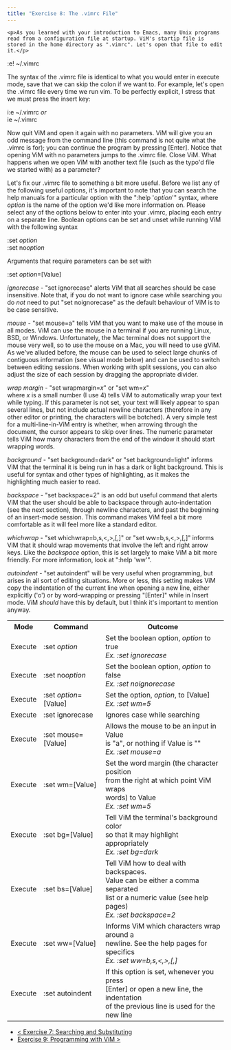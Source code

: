 ```yaml
---
title: "Exercise 8: The .vimrc File"
---
```

    <p>As you learned with your introduction to Emacs, many Unix programs read from a configuration file at startup. ViM's startip file is stored in the home directory as ".vimrc". Let's open that file to edit it.</p>
<div class="code">:e! ~/.vimrc</div>
<p>The syntax of the .vimrc file is identical to what you would enter in execute mode, save that we can skip the colon if we want to. For example, let's open the .vimrc file every time we run vim. To be perfectly explicit, I stress that we must press the insert key:</p>
<div class="code">i:e ~/.vimrc <em>or</em><br />
    ie ~/.vimrc</div>
<p>Now quit ViM and open it again with no parameters. ViM will give you an odd message from the command line (this command is not quite what the .vimrc is for); you can continue the program by pressing [Enter]. Notice that opening ViM with no parameters jumps to the .vimrc file. Close ViM. What happens when we open ViM with another text file (such as the typo'd file we started with) as a parameter?</p>
<p>Let's fix our .vimrc file to something a bit more useful. Before we list any of the following useful options, it's important to note that you can search the help manuals for a particular option with the ":help '<em>option</em>'" syntax, where <em>option</em> is the name of the option we'd like more information on. Please select any of the options below to enter into your .vimrc, placing each entry on a separate line. Boolean options can be set and unset while running ViM with the following syntax</p>
<div class="code">:set <em>option</em><br />
    :set no<em>option</em></div>
<p>Arguments that require parameters can be set with</p>
<div class="code">:set <em>option</em>=[Value]</div>
<p><em>ignorecase</em> - "set ignorecase" alerts ViM that all searches should be case insensitive. Note that, if you do not want to ignore case while searching you do <em>not</em> need to put "set noignorecase" as the default behaviour of ViM is to be case sensitive.</p>
<p><em>mouse</em> - "set mouse=a" tells ViM that you want to make use of the mouse in all modes. ViM can use the mouse in a terminal if you are running Linux, BSD, or Windows. Unfortunately, the Mac terminal does not support the mouse very well, so to use the mouse on a Mac, you will need to use gViM. As we've alluded before, the mouse can be used to select large chunks of contiguous information (see visual mode below) and can be used to switch between editing sessions. When working with split sessions, you can also adjust the size of each session by dragging the appropriate divider.</p>
<p><em>wrap margin</em> - "set wrapmargin=<em>x</em>" or "set wm=<em>x</em>"<br />
where <em>x</em> is a small number (I use 4) tells ViM to automatically wrap your text while typing. If this parameter is not set, your text will likely appear to span several lines, but not include actual newline characters (therefore in any other editor or printing, the characters will be botched). A very simple test for a multi-line-in-ViM entry is whether, when arrowing through the document, the cursor appears to skip over lines. The numeric parameter tells ViM how many characters from the end of the window it should start wrapping words.</p>
<p><em>background</em> - "set background=dark" or "set background=light" informs ViM that the terminal it is being run in has a dark or light background. This is useful for syntax and other types of highlighting, as it makes the highlighting much easier to read.</p>
<p><em>backspace</em> - "set backspace=2" is an odd but useful command that alerts ViM that the user should be able to backspace through auto-indentation (see the next section), through newline characters, and past the beginning of an insert-mode session. This command makes ViM feel a bit more comfortable as it will feel more like a standard editor.</p>
<p><em>whichwrap</em> - "set whichwrap=b,s,&lt;,&gt;,[,]" or "set ww=b,s,&lt;,&gt;,[,]" informs ViM that it should wrap movements that involve the left and right arrow keys. Like the <em>backspace</em> option, this is set largely to make ViM a bit more friendly. For more information, look at ":help 'ww'".</p>
<p><em>autoindent</em> - "set autoindent" will be very useful when programming, but arises in all sort of editing situations. More or less, this setting makes ViM copy the indentation of the current line when opening a new line, either explicitly ('o') or by word-wrapping or pressing "[Enter]" while in Insert mode. ViM <em>should</em> have this by default, but I think it's important to mention anyway.</p>
<table class='summary'>
<tr>
<th>Mode</th>
<th>Command</th>
<th>Outcome</th>
</tr>
<tr>
<td>Execute</td>
<td>:set <em>option</em></td>
<td>Set the boolean option, <em>option</em> to true<br />
            <em>Ex. :set ignorecase</em></td>
</tr>
<tr>
<td>Execute</td>
<td>:set no<em>option</em></td>
<td>Set the boolean option, <em>option</em> to false<br />
            <em>Ex. :set noignorecase</em></td>
</tr>
<tr>
<td>Execute</td>
<td>:set <em>option</em>=[Value]</td>
<td>Set the option, <em>option</em>, to [Value]<br />
            <em>Ex. :set wm=5</em></td>
</tr>
<tr>
<td>Execute</td>
<td>:set ignorecase</td>
<td>Ignores case while searching</td>
</tr>
<tr>
<td>Execute</td>
<td>:set mouse=[Value]</td>
<td>Allows the mouse to be an input in Value<br />
            is "a", or nothing if Value is ""<br />
            <em>Ex. :set mouse=a</em></td>
</tr>
<tr>
<td>Execute</td>
<td>:set wm=[Value]</td>
<td>Set the word margin (the character position<br />
            from the right at which point ViM wraps<br />
            words) to Value<br />
            <em>Ex. :set wm=5</em></td>
</tr>
<tr>
<td>Execute</td>
<td>:set bg=[Value]</td>
<td>Tell ViM the terminal's background color<br />
            so that it may highlight appropriately<br />
            <em>Ex. :set bg=dark</em></td>
</tr>
<tr>
<td>Execute</td>
<td>:set bs=[Value]</td>
<td>Tell ViM how to deal with backspaces.<br />
            Value can be either a comma separated<br />
            list or a numeric value (see help pages)<br />
            <em>Ex. :set backspace=2</em></td>
</tr>
<tr>
<td>Execute</td>
<td>:set ww=[Value]</td>
<td>Informs ViM which characters wrap around a<br />
            newline. See the help pages for specifics<br />
            <em>Ex. :set ww=b,s,&lt;,&gt;,[,]</em></td>
</tr>
<tr class='lastrow'>
<td>Execute</td>
<td>:set autoindent</td>
<td>If this option is set, whenever you press<br />
            [Enter] or open a new line, the indentation<br />
            of the previous line is used for the new line</td>
</tr>
</table>

- [&lt; Exercise 7: Searching and Substituting](../exercise-7-searching-substituting)
- [Exercise 9: Programming with ViM &gt;](../exercise-9-programming-vim)
